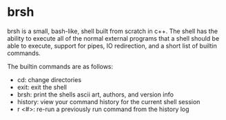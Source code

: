 # brsh

brsh is a small, bash-like, shell built from scratch in c++. The shell has the ability to execute all of the normal external programs that a shell should be able to execute, support for pipes, IO redirection, and a short list of builtin commands. 

The builtin commands are as follows:

  - cd: change directories
  - exit: exit the shell
  - brsh: print the shells ascii art, authors, and version info
  - history: view your command history for the current shell session
  - r <#>: re-run a previously run command from the history log
